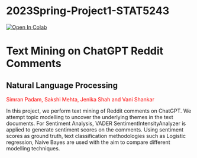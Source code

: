 # 2023Spring-Project1-STAT5243

[![Open In Colab](https://colab.research.google.com/assets/colab-badge.svg)]()

# Text Mining on ChatGPT Reddit Comments
        
## **Natural Language Processing**

<span style="color:red"> Simran Padam, Sakshi Mehta, Jenika Shah and Vani Shankar
     
In this project, we perform text mining of Reddit comments on ChatGPT. We attempt topic modelling to uncover the underlying themes in the text documents. For Sentiment Analysis, VADER SentimentIntensityAnalyzer is applied to generate sentiment scores on the comments. Using sentiment scores as ground truth, text classification methodologies such as Logistic regression, Naive Bayes are used with the aim to compare different modelling techniques.

     
